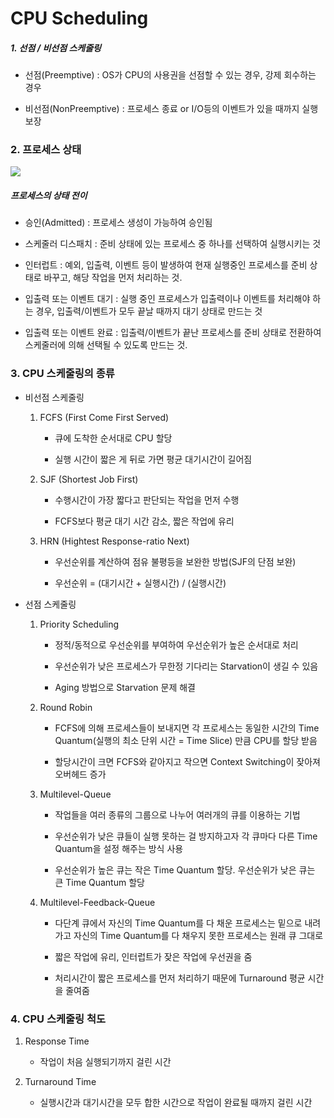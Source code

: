 # CPU Scheduling

##### 1. 선점 / 비선점 스케줄링

- 선점(Preemptive) : OS가 CPU의 사용권을 선점할 수 있는 경우, 강제 회수하는 경우

- 비선점(NonPreemptive) : 프로세스 종료 or I/O등의 이벤트가 있을 때까지 실행 보장

### 2. 프로세스 상태

![](C:\Users\SSAFY\AppData\Roaming\marktext\images\2023-01-19-16-10-33-image.png)

##### 프로세스의 상태 전이

- 승인(Admitted) : 프로세스 생성이 가능하여 승인됨

- 스케줄러 디스패치 : 준비 상태에 있는 프로세스 중 하나를 선택하여 실행시키는 것

- 인터럽트 : 예외, 입출력, 이벤트 등이 발생하여 현재 실행중인 프로세스를 준비 상태로 바꾸고, 해당 작업을 먼저 처리하는 것.

- 입출력 또는 이벤트 대기 : 실행 중인 프로세스가 입출력이나 이벤트를 처리해야 하는 경우, 입출력/이벤트가 모두 끝날 때까지 대기 상태로 만드는 것

- 입출력 또는 이벤트 완료 : 입출력/이벤트가 끝난 프로세스를 준비 상태로 전환하여 스케줄러에 의해 선택될 수 있도록 만드는 것.

### 3. CPU 스케줄링의 종류

- 비선점 스케줄링
  
  1. FCFS (First Come First Served)
     
     - 큐에 도착한 순서대로 CPU 할당
     
     - 실행 시간이 짧은 게 뒤로 가면 평균 대기시간이 길어짐
  
  2. SJF (Shortest Job First)
     
     - 수행시간이 가장 짧다고 판단되는 작업을 먼저 수행
     
     - FCFS보다 평균 대기 시간 감소, 짧은 작업에 유리
  
  3. HRN (Hightest Response-ratio Next)
     
     - 우선순위를 계산하여 점유 불평등을 보완한 방법(SJF의 단점 보완)
     
     - 우선순위 = (대기시간 + 실행시간) / (실행시간)

- 선점 스케줄링
  
  1. Priority Scheduling
     
     - 정적/동적으로 우선순위를 부여하여 우선순위가 높은 순서대로 처리
     
     - 우선순위가 낮은 프로세스가 무한정 기다리는 Starvation이 생길 수 있음
     
     - Aging 방법으로 Starvation 문제 해결
  
  2. Round Robin
     
     - FCFS에 의해 프로세스들이 보내지면 각 프로세스는 동일한 시간의 Time Quantum(실행의 최소 단위 시간 = Time Slice) 만큼 CPU를 할당 받음
     
     - 할당시간이 크면 FCFS와 같아지고 작으면 Context Switching이 잦아져 오버헤드 증가
  
  3. Multilevel-Queue
     
     - 작업들을 여러 종류의 그룹으로 나누어 여러개의 큐를 이용하는 기법
     
     - 우선순위가 낮은 큐들이 실행 못하는 걸 방지하고자 각 큐마다 다른 Time Quantum을 설정 해주는 방식 사용
     
     - 우선순위가 높은 큐는 작은 Time Quantum 할당. 우선순위가 낮은 큐는 큰 Time Quantum 할당
  
  4. Multilevel-Feedback-Queue
     
     - 다단계 큐에서 자신의 Time Quantum를 다 채운 프로세스는 밑으로 내려가고 자신의 Time Quantum를 다 채우지 못한 프로세스는 원래 큐 그대로
     
     - 짧은 작업에 유리, 인터럽트가 잦은 작업에 우선권을 줌
     
     - 처리시간이 짧은 프로세스를 먼저 처리하기 때문에 Turnaround 평균 시간을 줄여줌

### 4. CPU 스케줄링 척도

1. Response Time
   
   - 작업이 처음 실행되기까지 걸린 시간

2. Turnaround Time
   
   - 실행시간과 대기시간을 모두 합한 시간으로 작업이 완료될 때까지 걸린 시간
